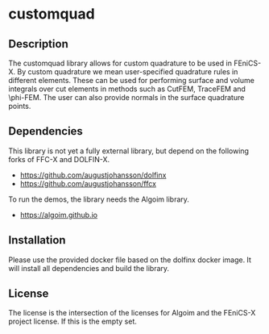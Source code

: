 # customquad

## Description

The customquad library allows for custom quadrature to be used in FEniCS-X. By custom quadrature we mean user-specified quadrature rules in different elements. These can be used for performing surface and volume integrals over cut elements in methods such as CutFEM, TraceFEM and \phi-FEM. The user can also provide normals in the surface quadrature points.

## Dependencies

This library is not yet a fully external library, but depend on the following forks of FFC-X and DOLFIN-X.

- https://github.com/augustjohansson/dolfinx
- https://github.com/augustjohansson/ffcx

To run the demos, the library needs the Algoim library.

- https://algoim.github.io

## Installation

Please use the provided docker file based on the dolfinx docker image. It will install all dependencies and build the library.

## License

The license is the intersection of the licenses for Algoim and the FEniCS-X project license. If this is the empty set.
